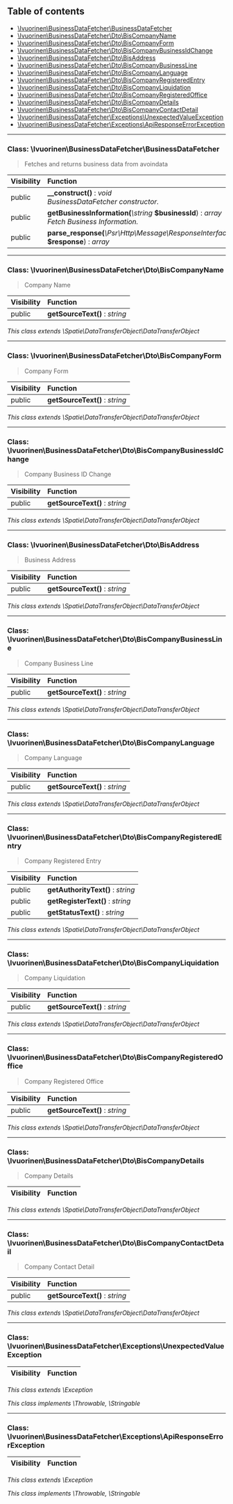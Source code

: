 ## Table of contents

- [\Ivuorinen\BusinessDataFetcher\BusinessDataFetcher](#class-ivuorinenbusinessdatafetcherbusinessdatafetcher)
- [\Ivuorinen\BusinessDataFetcher\Dto\BisCompanyName](#class-ivuorinenbusinessdatafetcherdtobiscompanyname)
- [\Ivuorinen\BusinessDataFetcher\Dto\BisCompanyForm](#class-ivuorinenbusinessdatafetcherdtobiscompanyform)
- [\Ivuorinen\BusinessDataFetcher\Dto\BisCompanyBusinessIdChange](#class-ivuorinenbusinessdatafetcherdtobiscompanybusinessidchange)
- [\Ivuorinen\BusinessDataFetcher\Dto\BisAddress](#class-ivuorinenbusinessdatafetcherdtobisaddress)
- [\Ivuorinen\BusinessDataFetcher\Dto\BisCompanyBusinessLine](#class-ivuorinenbusinessdatafetcherdtobiscompanybusinessline)
- [\Ivuorinen\BusinessDataFetcher\Dto\BisCompanyLanguage](#class-ivuorinenbusinessdatafetcherdtobiscompanylanguage)
- [\Ivuorinen\BusinessDataFetcher\Dto\BisCompanyRegisteredEntry](#class-ivuorinenbusinessdatafetcherdtobiscompanyregisteredentry)
- [\Ivuorinen\BusinessDataFetcher\Dto\BisCompanyLiquidation](#class-ivuorinenbusinessdatafetcherdtobiscompanyliquidation)
- [\Ivuorinen\BusinessDataFetcher\Dto\BisCompanyRegisteredOffice](#class-ivuorinenbusinessdatafetcherdtobiscompanyregisteredoffice)
- [\Ivuorinen\BusinessDataFetcher\Dto\BisCompanyDetails](#class-ivuorinenbusinessdatafetcherdtobiscompanydetails)
- [\Ivuorinen\BusinessDataFetcher\Dto\BisCompanyContactDetail](#class-ivuorinenbusinessdatafetcherdtobiscompanycontactdetail)
- [\Ivuorinen\BusinessDataFetcher\Exceptions\UnexpectedValueException](#class-ivuorinenbusinessdatafetcherexceptionsunexpectedvalueexception)
- [\Ivuorinen\BusinessDataFetcher\Exceptions\ApiResponseErrorException](#class-ivuorinenbusinessdatafetcherexceptionsapiresponseerrorexception)

<hr /><a id="class-ivuorinenbusinessdatafetcherbusinessdatafetcher"></a>

### Class: \Ivuorinen\BusinessDataFetcher\BusinessDataFetcher

> Fetches and returns business data from avoindata

| Visibility | Function |
|:-----------|:---------|
| public | <strong>__construct()</strong> : <em>void</em><br /><em>BusinessDataFetcher constructor.</em> |
| public | <strong>getBusinessInformation(</strong><em>\string</em> <strong>$businessId</strong>)</strong> : <em>array</em><br /><em>Fetch Business Information.</em> |
| public | <strong>parse_response(</strong><em>\Psr\Http\Message\ResponseInterface</em> <strong>$response</strong>)</strong> : <em>array</em> |


<hr /><a id="class-ivuorinenbusinessdatafetcherdtobiscompanyname"></a>

### Class: \Ivuorinen\BusinessDataFetcher\Dto\BisCompanyName

> Company Name

| Visibility | Function |
|:-----------|:---------|
| public | <strong>getSourceText()</strong> : <em>string</em> |


*This class extends \Spatie\DataTransferObject\DataTransferObject*

<hr /><a id="class-ivuorinenbusinessdatafetcherdtobiscompanyform"></a>

### Class: \Ivuorinen\BusinessDataFetcher\Dto\BisCompanyForm

> Company Form

| Visibility | Function |
|:-----------|:---------|
| public | <strong>getSourceText()</strong> : <em>string</em> |


*This class extends \Spatie\DataTransferObject\DataTransferObject*

<hr /><a id="class-ivuorinenbusinessdatafetcherdtobiscompanybusinessidchange"></a>

### Class: \Ivuorinen\BusinessDataFetcher\Dto\BisCompanyBusinessIdChange

> Company Business ID Change

| Visibility | Function |
|:-----------|:---------|
| public | <strong>getSourceText()</strong> : <em>string</em> |


*This class extends \Spatie\DataTransferObject\DataTransferObject*

<hr /><a id="class-ivuorinenbusinessdatafetcherdtobisaddress"></a>

### Class: \Ivuorinen\BusinessDataFetcher\Dto\BisAddress

> Business Address

| Visibility | Function |
|:-----------|:---------|
| public | <strong>getSourceText()</strong> : <em>string</em> |


*This class extends \Spatie\DataTransferObject\DataTransferObject*

<hr /><a id="class-ivuorinenbusinessdatafetcherdtobiscompanybusinessline"></a>

### Class: \Ivuorinen\BusinessDataFetcher\Dto\BisCompanyBusinessLine

> Company Business Line

| Visibility | Function |
|:-----------|:---------|
| public | <strong>getSourceText()</strong> : <em>string</em> |


*This class extends \Spatie\DataTransferObject\DataTransferObject*

<hr /><a id="class-ivuorinenbusinessdatafetcherdtobiscompanylanguage"></a>

### Class: \Ivuorinen\BusinessDataFetcher\Dto\BisCompanyLanguage

> Company Language

| Visibility | Function |
|:-----------|:---------|
| public | <strong>getSourceText()</strong> : <em>string</em> |


*This class extends \Spatie\DataTransferObject\DataTransferObject*

<hr /><a id="class-ivuorinenbusinessdatafetcherdtobiscompanyregisteredentry"></a>

### Class: \Ivuorinen\BusinessDataFetcher\Dto\BisCompanyRegisteredEntry

> Company Registered Entry

| Visibility | Function |
|:-----------|:---------|
| public | <strong>getAuthorityText()</strong> : <em>string</em> |
| public | <strong>getRegisterText()</strong> : <em>string</em> |
| public | <strong>getStatusText()</strong> : <em>string</em> |


*This class extends \Spatie\DataTransferObject\DataTransferObject*

<hr /><a id="class-ivuorinenbusinessdatafetcherdtobiscompanyliquidation"></a>

### Class: \Ivuorinen\BusinessDataFetcher\Dto\BisCompanyLiquidation

> Company Liquidation

| Visibility | Function |
|:-----------|:---------|
| public | <strong>getSourceText()</strong> : <em>string</em> |


*This class extends \Spatie\DataTransferObject\DataTransferObject*

<hr /><a id="class-ivuorinenbusinessdatafetcherdtobiscompanyregisteredoffice"></a>

### Class: \Ivuorinen\BusinessDataFetcher\Dto\BisCompanyRegisteredOffice

> Company Registered Office

| Visibility | Function |
|:-----------|:---------|
| public | <strong>getSourceText()</strong> : <em>string</em> |


*This class extends \Spatie\DataTransferObject\DataTransferObject*

<hr /><a id="class-ivuorinenbusinessdatafetcherdtobiscompanydetails"></a>

### Class: \Ivuorinen\BusinessDataFetcher\Dto\BisCompanyDetails

> Company Details

| Visibility | Function |
|:-----------|:---------|


*This class extends \Spatie\DataTransferObject\DataTransferObject*

<hr /><a id="class-ivuorinenbusinessdatafetcherdtobiscompanycontactdetail"></a>

### Class: \Ivuorinen\BusinessDataFetcher\Dto\BisCompanyContactDetail

> Company Contact Detail

| Visibility | Function |
|:-----------|:---------|
| public | <strong>getSourceText()</strong> : <em>string</em> |


*This class extends \Spatie\DataTransferObject\DataTransferObject*

<hr /><a id="class-ivuorinenbusinessdatafetcherexceptionsunexpectedvalueexception"></a>

### Class: \Ivuorinen\BusinessDataFetcher\Exceptions\UnexpectedValueException

| Visibility | Function |
|:-----------|:---------|


*This class extends \Exception*

*This class implements \Throwable, \Stringable*

<hr /><a id="class-ivuorinenbusinessdatafetcherexceptionsapiresponseerrorexception"></a>

### Class: \Ivuorinen\BusinessDataFetcher\Exceptions\ApiResponseErrorException

| Visibility | Function |
|:-----------|:---------|


*This class extends \Exception*

*This class implements \Throwable, \Stringable*

